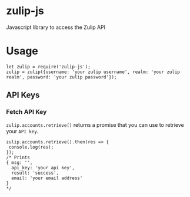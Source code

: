 # zulip-js
Javascript library to access the Zulip API

# Usage
```
let zulip = require('zulip-js');
zulip = zulip({username: 'your zulip username', realm: 'your zulip realm', password: 'your zulip password'});
```

## API Keys
### Fetch API Key
`zulip.accounts.retrieve()` returns a promise that you can use to retrieve your `API key`. 

```
zulip.accounts.retrieve().then(res => {
 console.log(res);
});
/* Prints 
{ msg: '',
  api_key: 'your api key',
  result: 'success',
  email: 'your email address'
}
*/
```

